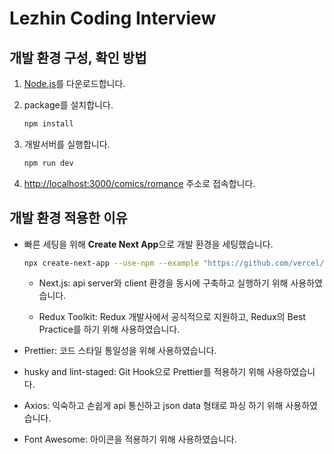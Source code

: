 # Lezhin Coding Interview

## 개발 환경 구성, 확인 방법

1. [Node.js](https://nodejs.org/ko/download/)를 다운로드합니다.

2. package를 설치합니다.

   ```bash
   npm install
   ```

3. 개발서버를 실행합니다.

   ```bash
   npm run dev
   ```

4. [http://localhost:3000/comics/romance](http://localhost:3000/comics/romance) 주소로 접속합니다.

## 개발 환경 적용한 이유

- 빠른 세팅을 위해 **Create Next App**으로 개발 환경을 세팅했습니다.

  ```bash
  npx create-next-app --use-npm --example "https://github.com/vercel/next.js/tree/canary/examples/with-redux" .
  ```

  - Next.js: api server와 client 환경을 동시에 구축하고 실행하기 위해 사용하였습니다.

  - Redux Toolkit: Redux 개발사에서 공식적으로 지원하고, Redux의 Best Practice를 하기 위해 사용하였습니다.

- Prettier: 코드 스타일 통일성을 위해 사용하였습니다.

- husky and lint-staged: Git Hook으로 Prettier를 적용하기 위해 사용하였습니다.

- Axios: 익숙하고 손쉽게 api 통신하고 json data 형태로 파싱 하기 위해 사용하였습니다.

- Font Awesome: 아이콘을 적용하기 위해 사용하였습니다.
